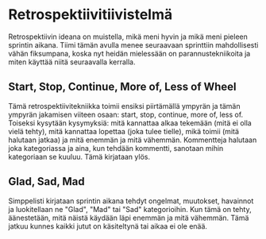 # Retrospektiivitiivistelmä

Retrospektiivin ideana on muistella, mikä meni hyvin ja mikä meni pieleen sprintin aikana. Tiimi tämän avulla menee seuraavaan sprinttiin mahdollisesti vähän fiksumpana, koska nyt heidän mielessään on parannustekniikoita ja miten käyttää niitä seuraavalla kerralla.

## Start, Stop, Continue, More of, Less of Wheel

Tämä retrospektiivitekniikka toimii ensiksi piirtämällä ympyrän ja tämän ympyrän jakamisen viiteen osaan: start, stop, continue, more of, less of.
Toiseksi kysytään kysymyksiä: mitä kannattaa alkaa tekemään (mitä ei olla vielä tehty), mitä kannattaa lopettaa (joka tulee tielle), mikä toimii (mitä halutaan jatkaa) ja mitä enemmän ja mitä vähemmän.
Kommentteja halutaan joka kategoriassa ja aina, kun tehdään kommentti, sanotaan mihin kategoriaan se kuuluu. Tämä kirjataan ylös. 

## Glad, Sad, Mad

Simppelisti kirjataan sprintin aikana tehdyt ongelmat, muutokset, havainnot ja luokitellaan ne "Glad", "Mad" tai "Sad" kategorioihin. Kun tämä on tehty, äänestetään, mitä näistä käydään läpi enemmän ja mitä vähemmän. Tämä jatkuu kunnes kaikki jutut on käsiteltynä tai aikaa ei ole enää.
